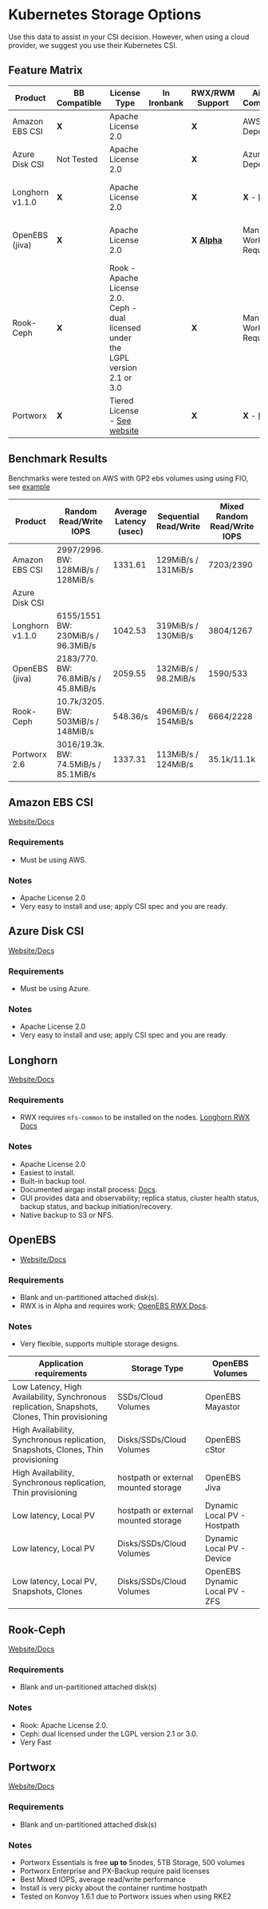 # Kubernetes Storage Options

Use this data to assist in your CSI decision. However, when using a cloud provider, we suggest you use their Kubernetes CSI.

## Feature Matrix

| Product         | BB Compatible | License Type                                                                                     | In Ironbank | RWX/RWM Support                                               | Airgap Compatible                                                                                                                                  | Cloud Agnostic         |
| --------------- | ------------- | ------------------------------------------------------------------------------------------------ | ----------- | ------------------------------------------------------------- | -------------------------------------------------------------------------------------------------------------------------------------------------- | ---------------------- |
| Amazon EBS CSI  | **X**         | Apache License 2.0                                                                               |             | **X**                                                         | AWS Dependent                                                                                                                                      | No                     |
| Azure Disk CSI  | Not Tested    | Apache License 2.0                                                                               |             | **X**                                                         | Azure Dependent                                                                                                                                    | No                     |
| Longhorn v1.1.0 | **X**         | Apache License 2.0                                                                               |             | **X**                                                         | **X** - [Docs](https://longhorn.io/docs/1.1.0/advanced-resources/deploy/airgap/)                                                                   | Yes, uses host storage |
| OpenEBS (jiva)  | **X**         | Apache License 2.0                                                                               |             | **X** **[Alpha](https://docs.openebs.io/docs/next/rwm.html)** | Manual Work Required                                                                                                                               | Yes, uses host storage |
| Rook-Ceph       | **X**         | Rook - Apache License 2.0. Ceph - dual licensed under the LGPL version 2.1 or 3.0                |             | **X**                                                         | Manual Work Required                                                                                                                               | Yes, uses host storage |
| Portworx        | **X**         | Tiered License - [See website](https://docs.portworx.com/portworx-enterprise/platform/license) |             | **X**                                                         | **X** - [Docs](https://docs.portworx.com/portworx-backup-on-prem/install/install/air-gapped-install) | Yes, uses host storage |

## Benchmark Results

Benchmarks were tested on AWS with GP2 ebs volumes using using FIO, see [example](../../reference/configs/k8s-storage/benchmark.yaml)

| Product         | Random Read/Write IOPS                | Average Latency (usec) | Sequential Read/Write | Mixed Random Read/Write IOPS |
| --------------- | ------------------------------------- | ---------------------- | --------------------- | ---------------------------- |
| Amazon EBS CSI  | 2997/2996. BW: 128MiB/s / 128MiB/s    | 1331.61                | 129MiB/s / 131MiB/s   | 7203/2390                    |
| Azure Disk CSI  |                                       |                        |                       |
| Longhorn v1.1.0 | 6155/1551 BW: 230MiB/s / 96.3MiB/s    | 1042.53                | 319MiB/s / 130MiB/s   | 3804/1267                    |
| OpenEBS (jiva)  | 2183/770. BW: 76.8MiB/s / 45.8MiB/s   | 2059.55                | 132MiB/s / 98.2MiB/s  | 1590/533                     |
| Rook-Ceph       | 10.7k/3205. BW: 503MiB/s / 148MiB/s   | 548.36/s               | 496MiB/s / 154MiB/s   | 6664/2228                    |
| Portworx  2.6   | 3016/19.3k. BW: 74.5MiB/s / 85.1MiB/s | 1337.31                | 113MiB/s / 124MiB/s   | 35.1k/11.1k                  |

## Amazon EBS CSI

[Website/Docs](https://docs.aws.amazon.com/eks/latest/userguide/ebs-csi.html)

### Requirements

- Must be using AWS.

### Notes

- Apache License 2.0
- Very easy to install and use; apply CSI spec and you are ready.

## Azure Disk CSI

[Website/Docs](https://docs.microsoft.com/en-us/azure/aks/azure-disk-csi)

### Requirements

- Must be using Azure.

### Notes

- Apache License 2.0
- Very easy to install and use; apply CSI spec and you are ready.

## Longhorn

[Website/Docs](https://longhorn.io/)

### Requirements

- RWX requires `nfs-common` to be installed on the nodes. [Longhorn RWX Docs](https://longhorn.io/docs/1.1.0/advanced-resources/rwx-workloads/)

### Notes

- Apache License 2.0
- Easiest to install.
- Built-in backup tool.
- Documented airgap install process: [Docs](https://longhorn.io/docs/1.1.0/advanced-resources/deploy/airgap/).
- GUI provides data and observability; replica status, cluster health status, backup status, and backup initiation/recovery.
- Native backup to S3 or NFS.

## OpenEBS

- [Website/Docs](https://openebs.io/)

### Requirements

- Blank and un-partitioned attached disk(s).
- RWX is in Alpha and requires work; [OpenEBS RWX Docs](https://docs.openebs.io/docs/next/rwm.html).

### Notes

- Very flexible, supports multiple storage designs.

| Application requirements                                                                      | Storage Type                         | OpenEBS Volumes                |
| --------------------------------------------------------------------------------------------- | ------------------------------------ | ------------------------------ |
| Low Latency, High Availability, Synchronous replication, Snapshots, Clones, Thin provisioning | SSDs/Cloud Volumes                   | OpenEBS Mayastor               |
| High Availability, Synchronous replication, Snapshots, Clones, Thin provisioning              | Disks/SSDs/Cloud Volumes             | OpenEBS cStor                  |
| High Availability, Synchronous replication, Thin provisioning                                 | hostpath or external mounted storage | OpenEBS Jiva                   |
| Low latency, Local PV                                                                         | hostpath or external mounted storage | Dynamic Local PV - Hostpath    |
| Low latency, Local PV                                                                         | Disks/SSDs/Cloud Volumes             | Dynamic Local PV - Device      |
| Low latency, Local PV, Snapshots, Clones                                                      | Disks/SSDs/Cloud Volumes             | OpenEBS Dynamic Local PV - ZFS |

## Rook-Ceph

[Website/Docs](https://rook.io/)

### Requirements

- Blank and un-partitioned attached disk(s)

### Notes

- Rook: Apache License 2.0.
- Ceph: dual licensed under the LGPL version 2.1 or 3.0.
- Very Fast

## Portworx

[Website/Docs](https://docs.portworx.com/portworx-install-with-kubernetes/)

### Requirements

- Blank and un-partitioned attached disk(s)

### Notes

- Portworx Essentials is free **up to** 5nodes, 5TB Storage, 500 volumes
- Portworx Enterprise and PX-Backup require paid licenses
- Best Mixed IOPS, average read/write performance
- Install is very picky about the container runtime hostpath
- Tested on Konvoy 1.6.1 due to Portworx issues when using RKE2
